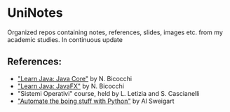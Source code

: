 # UniNotes
Organized repos containing notes, references, slides, images etc. from my academic studies. In continuous update

## References:
- ["Learn Java: Java Core"](https://github.com/nbicocchi/learn-java-core) by N. Bicocchi
- ["Learn Java: JavaFX"](https://github.com/nbicocchi/learn-java-javafx) by N. Bicocchi
- "Sistemi Operativi" course, held by L. Letizia and S. Cascianelli
- ["Automate the boing stuff with Python"](https://automatetheboringstuff.com/) by Al Sweigart

